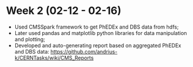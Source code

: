 # Week 2 (02-12 - 02-16)
* Used CMSSpark framework to get PhEDEx and DBS data from hdfs;
* Later used pandas and matplotlib python libraries for data manipulation and plotting;
* Developed and auto-generating report based on aggregated PhEDEx and DBS data: https://github.com/andrius-k/CERNTasks/wiki/CMS_Reports
